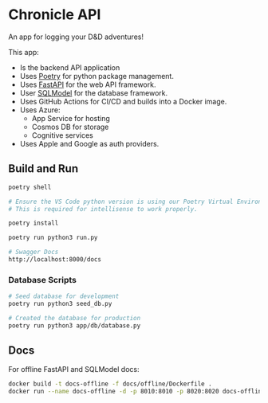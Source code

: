 # Chronicle API

An app for logging your D&D adventures!

This app:

- Is the backend API application
- Uses [Poetry](https://python-poetry.org/docs/basic-usage/) for python package management.
- Uses [FastAPI](https://fastapi.tiangolo.com) for the web API framework.
- User [SQLModel](https://sqlmodel.tiangolo.com/img/icon-white.svg) for the database framework.
- Uses GitHub Actions for CI/CD and builds into a Docker image.
- Uses Azure:
  - App Service for hosting
  - Cosmos DB for storage
  - Cognitive services
- Uses Apple and Google as auth providers.

## Build and Run

```bash
poetry shell

# Ensure the VS Code python version is using our Poetry Virtual Environment. Check bottom right.
# This is required for intellisense to work properly.

poetry install

poetry run python3 run.py

# Swagger Docs
http://localhost:8000/docs
```

### Database Scripts

```bash
# Seed database for development
poetry run python3 seed_db.py

# Created the database for production
poetry run python3 app/db/database.py
```

## Docs

For offline FastAPI and SQLModel docs:

```bash
docker build -t docs-offline -f docs/offline/Dockerfile .
docker run --name docs-offline -d -p 8010:8010 -p 8020:8020 docs-offline
```
